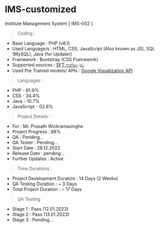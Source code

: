 # IMS-customized
Institute Management System
[ IMS-002 ]

> Coding :
- Base Language : PHP (v8.1)
- Used Language/s : HTML, CSS, JavaScript (Also known as JS), SQL (MySQL), Java (for Updater)
- Framework : Bootstrap (CSS Framework)
- Supported sources : [SFT තක්සලාව](https://sftthaksalawa.com)
- Used Pre Trained models/ APIs : [Google Visualization API](https://developers.google.com/chart/interactive/docs/reference)

> Languages :
- PHP         - 61.9%
- CSS         - 24.4%
- Java        - 10.7%
- JavaScript  - 02.8%

> Project Details :
- For : Mr. Prasath Wickramasinghe
- Project Progress : 88%
- QA : Pending...
- QA Tester : Pending...
- Start Date : 28.12.2022
- Release Date : pending...
- Further Updates : Active

> Time Durations : 
- Project Development Duration : 14 Days (2 Weeks)
- QA Testing Duration : ~ 3 Days
- Total Project Duration : ~ 17 Days

> QA Testing
- Stage 1 : Pass (12.01.2023)
- Stage 2 : Pass (13.01.2023)
- Stage 3 : Pending...
